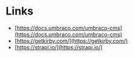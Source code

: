 # Links

- [https://docs.umbraco.com/umbraco-cms](https://docs.umbraco.com/umbraco-cms)
- [https://getkirby.com/](https://getkirby.com/)
- [https://strapi.io/](https://strapi.io/)